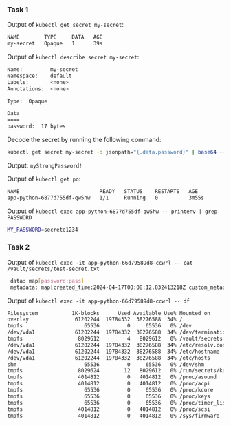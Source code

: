 ### Task 1

Output of `kubectl get secret my-secret`:

```bash
NAME        TYPE     DATA   AGE
my-secret   Opaque   1      39s
```

Output of `kubectl describe secret my-secret`:
```bash
Name:         my-secret
Namespace:    default
Labels:       <none>
Annotations:  <none>

Type:  Opaque

Data
====
password:  17 bytes
```

Decode the secret by running the following command:
```bash
kubectl get secret my-secret -o jsonpath="{.data.password}" | base64 --decode
```
Output: `myStrongPassword!`

Output of `kubectl get po`:
```bash
NAME                          READY   STATUS    RESTARTS   AGE
app-python-6877d755df-qw5hw   1/1     Running   0          3m55s
```

Output of `kubectl exec app-python-6877d755df-qw5hw -- printenv | grep PASSWORD`
```bash
MY_PASSWORD=secrete1234
```

### Task 2
Output of `kubectl exec -it app-python-66d79589d8-ccwrl -- cat /vault/secrets/test-secret.txt`
```bash
 data: map[password:pass]
 metadata: map[created_time:2024-04-17T00:08:12.832413218Z custom_metadata:<nil> deletion_time: destroyed:false version:1]
```

Output of `kubectl exec -it app-python-66d79589d8-ccwrl -- df`
```bash
Filesystem           1K-blocks      Used Available Use% Mounted on
overlay               61202244  19784332  38276588  34% /
tmpfs                    65536         0     65536   0% /dev
/dev/vda1             61202244  19784332  38276588  34% /dev/termination-log
tmpfs                  8029612         4   8029612   0% /vault/secrets
/dev/vda1             61202244  19784332  38276588  34% /etc/resolv.conf
/dev/vda1             61202244  19784332  38276588  34% /etc/hostname
/dev/vda1             61202244  19784332  38276588  34% /etc/hosts
shm                      65536         0     65536   0% /dev/shm
tmpfs                  8029624        12   8029612   0% /run/secrets/kubernetes.io/serviceaccount
tmpfs                  4014812         0   4014812   0% /proc/asound
tmpfs                  4014812         0   4014812   0% /proc/acpi
tmpfs                    65536         0     65536   0% /proc/kcore
tmpfs                    65536         0     65536   0% /proc/keys
tmpfs                    65536         0     65536   0% /proc/timer_list
tmpfs                  4014812         0   4014812   0% /proc/scsi
tmpfs                  4014812         0   4014812   0% /sys/firmware
```